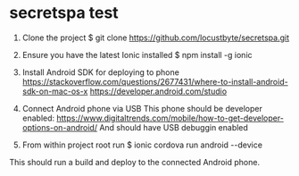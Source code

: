# secretspa test

1. Clone the project
    $ git clone https://github.com/locustbyte/secretspa.git

2. Ensure you have the latest Ionic installed 
    $ npm install -g ionic

3. Install Android SDK for deploying to phone
    https://stackoverflow.com/questions/2677431/where-to-install-android-sdk-on-mac-os-x
    https://developer.android.com/studio
    
4. Connect Android phone via USB
    This phone should be developer enabled: https://www.digitaltrends.com/mobile/how-to-get-developer-options-on-android/
    And should have USB debuggin enabled
    
5.  From within project root run
    $ ionic cordova run android --device
    
This should run a build and deploy to the connected Android phone.

